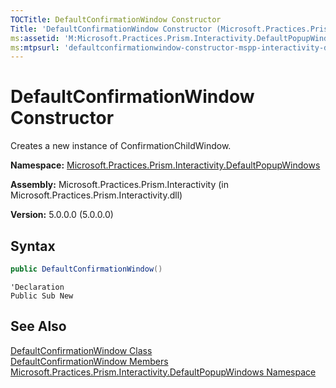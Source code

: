 ```yaml
---
TOCTitle: DefaultConfirmationWindow Constructor
Title: 'DefaultConfirmationWindow Constructor (Microsoft.Practices.Prism.Interactivity.DefaultPopupWindows)'
ms:assetid: 'M:Microsoft.Practices.Prism.Interactivity.DefaultPopupWindows.DefaultConfirmationWindow.\#ctor'
ms:mtpsurl: 'defaultconfirmationwindow-constructor-mspp-interactivity-defaultpopupwindows.md'
---
```



# DefaultConfirmationWindow Constructor

Creates a new instance of ConfirmationChildWindow.

**Namespace:** [Microsoft.Practices.Prism.Interactivity.DefaultPopupWindows](/patterns-practices/reference/mspp-interactivity-defaultpopupwindows-namespace)

**Assembly:** Microsoft.Practices.Prism.Interactivity (in Microsoft.Practices.Prism.Interactivity.dll)

**Version:** 5.0.0.0 (5.0.0.0)

## Syntax

```C#
public DefaultConfirmationWindow()
```
```VB
'Declaration
Public Sub New
```

## See Also

[DefaultConfirmationWindow Class](/patterns-practices/reference/defaultconfirmationwindow-class-mspp-interactivity-defaultpopupwindows)<br/>
[DefaultConfirmationWindow Members](/patterns-practices/reference/defaultconfirmationwindow-members-mspp-interactivity-defaultpopupwindows)<br/>
[Microsoft.Practices.Prism.Interactivity.DefaultPopupWindows Namespace](/patterns-practices/reference/mspp-interactivity-defaultpopupwindows-namespace)